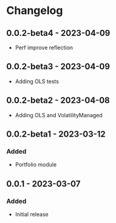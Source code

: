 # Changelog

## 0.0.2-beta4 - 2023-04-09
* Perf improve reflection

## 0.0.2-beta3 - 2023-04-09

* Adding OLS tests

## 0.0.2-beta2 - 2023-04-08

* Adding OLS and VolatilityManaged

## 0.0.2-beta1 - 2023-03-12

### Added

* Portfolio module

## 0.0.1 - 2023-03-07

### Added

* Initial release
